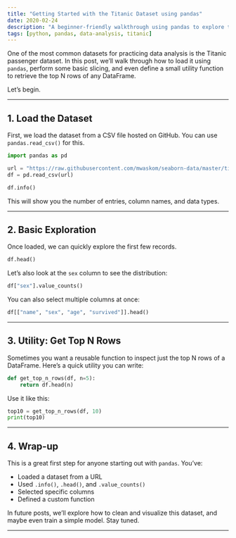 ```yaml
---
title: "Getting Started with the Titanic Dataset using pandas"
date: 2020-02-24
description: "A beginner-friendly walkthrough using pandas to explore the Titanic dataset: loading data, slicing columns, and creating utility functions."
tags: [python, pandas, data-analysis, titanic]
---
```


One of the most common datasets for practicing data analysis is the Titanic passenger dataset. In this post, we’ll walk through how to load it using `pandas`, perform some basic slicing, and even define a small utility function to retrieve the top N rows of any DataFrame.

Let’s begin.

---

## 1. Load the Dataset

First, we load the dataset from a CSV file hosted on GitHub. You can use `pandas.read_csv()` for this.

```python
import pandas as pd

url = "https://raw.githubusercontent.com/mwaskom/seaborn-data/master/titanic.csv"
df = pd.read_csv(url)

df.info()
```

This will show you the number of entries, column names, and data types.

---

## 2. Basic Exploration

Once loaded, we can quickly explore the first few records.

```python
df.head()
```

Let’s also look at the `sex` column to see the distribution:

```python
df["sex"].value_counts()
```

You can also select multiple columns at once:

```python
df[["name", "sex", "age", "survived"]].head()
```

---

## 3. Utility: Get Top N Rows

Sometimes you want a reusable function to inspect just the top N rows of a DataFrame. Here’s a quick utility you can write:

```python
def get_top_n_rows(df, n=5):
    return df.head(n)
```

Use it like this:

```python
top10 = get_top_n_rows(df, 10)
print(top10)
```

---

## 4. Wrap-up

This is a great first step for anyone starting out with `pandas`. You’ve:
- Loaded a dataset from a URL
- Used `.info()`, `.head()`, and `.value_counts()`
- Selected specific columns
- Defined a custom function

In future posts, we’ll explore how to clean and visualize this dataset, and maybe even train a simple model. Stay tuned.

---
